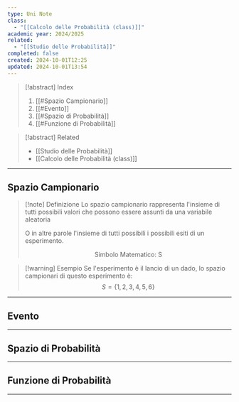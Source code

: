 ```yaml
---
type: Uni Note
class:
  - "[[Calcolo delle Probabilità (class)]]"
academic year: 2024/2025
related:
  - "[[Studio delle Probabilità]]"
completed: false
created: 2024-10-01T12:25
updated: 2024-10-01T13:54
---
```

>[!abstract] Index
>1. [[#Spazio Campionario]]
>2. [[#Evento]]
>3. [[#Spazio di Probabilità]]
>4. [[#Funzione di Probabilità]]

>[!abstract] Related
>- [[Studio delle Probabilità]]
>- [[Calcolo delle Probabilità (class)]]

---
## Spazio Campionario

>[!note] Definizione
>Lo spazio campionario rappresenta l'insieme di tutti possibili valori che possono essere assunti da una variabile aleatoria
>
>O in altre parole l'insieme di tutti possibili i possibili esiti di un esperimento.
>
>$$
>\text{Simbolo Matematico: S}
>$$

>[!warning] Esempio
>Se l'esperimento è il lancio di un dado, lo spazio campionari di questo esperimento è:
>$$
>S = \{ 1,2,3,4,5,6 \}
>$$

---
## Evento





---
## Spazio di Probabilità




---
## Funzione di Probabilità




---